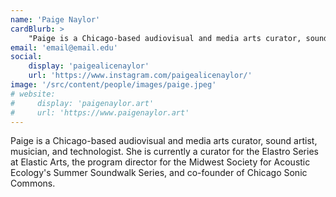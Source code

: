 ```yaml
---
name: 'Paige Naylor'
cardBlurb: >
    "Paige is a Chicago-based audiovisual and media arts curator, sound artist, musician, and technologist. She is currently a curator for the Elastro Series at Elastic Arts, the program director for the Midwest Society for Acoustic Ecology's Summer Soundwalk Series, and co-founder of Chicago Sonic Commons."
email: 'email@email.edu'
social:
    display: 'paigealicenaylor'
    url: 'https://www.instagram.com/paigealicenaylor/'
image: '/src/content/people/images/paige.jpeg'
# website:
#     display: 'paigenaylor.art'
#     url: 'https://www.paigenaylor.art'
---
```


Paige is a Chicago-based audiovisual and media arts curator, sound artist, musician, and technologist. She is currently a curator for the Elastro Series at Elastic Arts, the program director for the Midwest Society for Acoustic Ecology's Summer Soundwalk Series, and co-founder of Chicago Sonic Commons.
